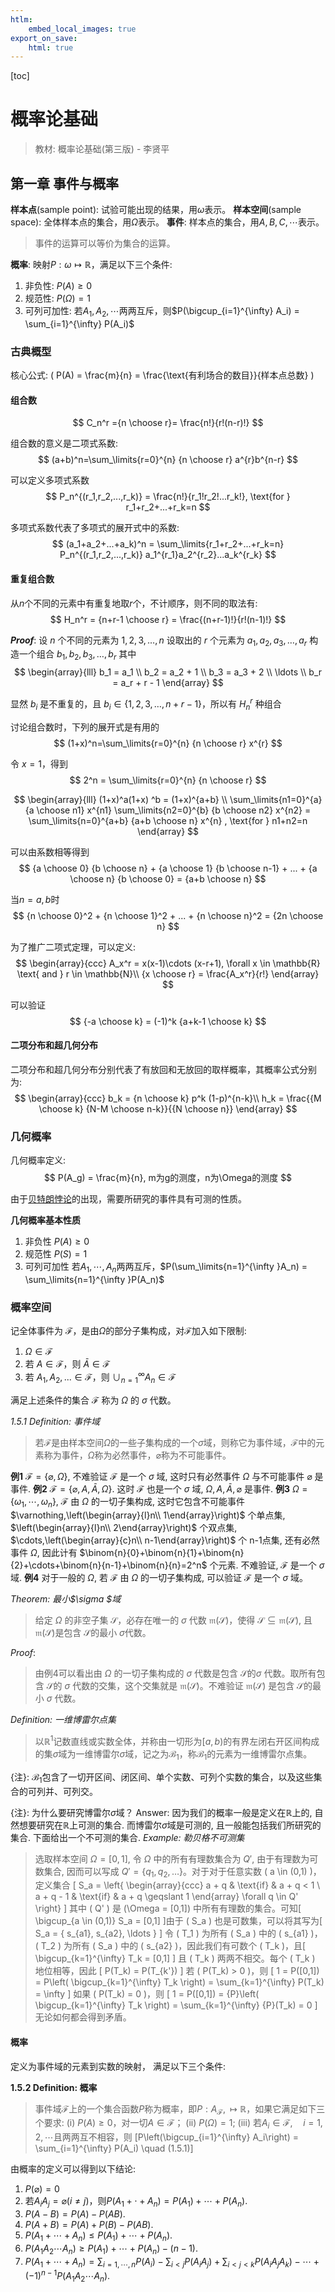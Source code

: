 ```yaml
---
htlm:
    embed_local_images: true
export_on_save:
    html: true
---
```

[toc]
# 概率论基础
> 教材: 概率论基础(第三版) - 李贤平

## 第一章 事件与概率
**样本点**(sample point): 试验可能出现的结果，用$\omega$表示。
**样本空间**(sample space): 全体样本点的集合，用$\Omega$表示。
**事件**: 样本点的集合，用$A, B, C, \cdots$表示。
> 事件的运算可以等价为集合的运算。

**概率**: 映射$P: \omega \mapsto \mathbb{R}$，满足以下三个条件:
1. 非负性: $P(A) \geq 0$
2. 规范性: $P(\Omega) = 1$
3. 可列可加性: 若$A_1, A_2, \cdots$两两互斥，则$P(\bigcup_{i=1}^{\infty} A_i) = \sum_{i=1}^{\infty} P(A_i)$

### 古典概型
核心公式: \( P(A) = \frac{m}{n} = \frac{\text{有利场合的数目}}{样本点总数} \)

#### 组合数
$$
C_n^r ={n  \choose r}= \frac{n!}{r!(n-r)!}
$$

组合数的意义是二项式系数:
$$
(a+b)^n=\sum_\limits{r=0}^{n} {n \choose r} a^{r}b^{n-r}
$$

可以定义多项式系数
$$
P_n^{(r_1,r_2,...,r_k)} = \frac{n!}{r_1!r_2!...r_k!}, \text{for } r_1+r_2+...+r_k=n
$$

多项式系数代表了多项式的展开式中的系数:
$$
(a_1+a_2+...+a_k)^n = \sum_\limits{r_1+r_2+...+r_k=n} P_n^{(r_1,r_2,...,r_k)} a_1^{r_1}a_2^{r_2}...a_k^{r_k}
$$

#### 重复组合数
从$n$个不同的元素中有重复地取$r$个，不计顺序，则不同的取法有:
$$
H_n^r = {n+r-1 \choose r} = \frac{(n+r-1)!}{r!(n-1)!}
$$

***Proof***:
设 $n$ 个不同的元素为 $1,2,3,\ldots,n$
设取出的 $r$ 个元素为 $a_1,a_2,a_3,\ldots,a_r$
构造一个组合 $b_1,b_2,b_3,\ldots,b_r$
其中
$$
\begin{array}{lll} 
b_1 = a_1 \\
b_2 = a_2 + 1 \\
b_3 = a_3 + 2 \\
\ldots \\
b_r = a_r + r - 1
\end{array} 
$$

显然 $b_i$ 是不重复的，且 $b_i \in \{1,2,3,\ldots,n+r-1\}$，所以有 $H_n^r$ 种组合

讨论组合数时，下列的展开式是有用的
$$
(1+x)^n=\sum_\limits{r=0}^{n} {n \choose r} x^{r}
$$

令 $x=1$，得到
$$
2^n = \sum_\limits{r=0}^{n} {n \choose r}
$$

$$
\begin{array}{lll}
(1+x)^a(1+x) ^b = (1+x)^{a+b} \\
\sum_\limits{n1=0}^{a} {a \choose n1} x^{n1} \sum_\limits{n2=0}^{b} {b \choose n2} x^{n2} = \sum_\limits{n=0}^{a+b} {a+b \choose n} x^{n} , \text{for } n1+n2=n
\end{array}
$$

可以由系数相等得到
$$
{a \choose 0} {b \choose n}  + {a \choose 1} {b \choose n-1} + ... + {a \choose n} {b \choose 0} = {a+b \choose n}
$$

当$n = a,b$时
$$
{n \choose 0}^2 + {n \choose 1}^2 + ... + {n \choose n}^2 = {2n \choose n}
$$

为了推广二项式定理，可以定义:
$$
\begin{array}{ccc}
A_x^r = x(x-1)\cdots (x-r+1), \forall x \in \mathbb{R}  \text{ and } r \in \mathbb{N}\\
{x \choose r} = \frac{A_x^r}{r!}
\end{array}
$$

可以验证
$$
{-a \choose k} = (-1)^k {a+k-1 \choose k}
$$

#### 二项分布和超几何分布
二项分布和超几何分布分别代表了有放回和无放回的取样概率，其概率公式分别为:
$$
\begin{array}{ccc}
b_k = {n \choose k} p^k (1-p)^{n-k}\\
h_k = \frac{{M \choose k} {N-M \choose n-k}}{{N \choose n}}
\end{array}
$$

### 几何概率
几何概率定义:
$$
P(A_g) = \frac{m}{n}, m为g的测度，n为\Omega的测度
$$

由于[贝特朗悖论](https://en.wikipedia.org/wiki/Bertrand_paradox_(probability))的出现，需要所研究的事件具有可测的性质。


**几何概率基本性质**
1. 非负性 $P(A) \geq 0$
2. 规范性 $P(S) = 1$
3. 可列可加性 若$A_1, \cdots , A_n$两两互斥，$P(\sum_\limits{n=1}^{\infty }A_n) = \sum_\limits{n=1}^{\infty }P(A_n)$

### 概率空间
记全体事件为 $\mathscr{F}$，是由$\Omega$的部分子集构成，对$\mathscr{F}$加入如下限制:
1. $\Omega \in \mathscr{F}$
2. 若 $A \in \mathscr{F}$，则 $\bar{A} \in \mathscr{F}$
3. 若 $A_1,A_2,... \in \mathscr{F}$，则 $\cup_{n=1}^{\infty}A_n \in \mathscr{F}$

满足上述条件的集合 $\mathscr{F}$ 称为 $\Omega$ 的 $\sigma$ 代数。

*1.5.1 Definition: 事件域*
> 若$\mathscr{F}$是由样本空间$\Omega$的一些子集构成的一个$\sigma$域，则称它为事件域，$\mathscr{F}$中的元素称为事件，$\Omega$称为必然事件，$\varnothing$称为不可能事件。

**例1** $\mathscr{F}=\{\varnothing,\Omega\}$, 不难验证 $\mathscr{F}$ 是一个 $\sigma$ 域, 这时只有必然事件 $\Omega$ 与不可能事件 $\varnothing$ 是事件.
**例2** $\mathscr{F}=\{\varnothing, A,\bar{A},\Omega\}$. 这时 $\mathscr{F}$ 也是一个 $\sigma$ 域, $\Omega, A,\bar{A},\varnothing$ 是事件.
**例3** $\Omega=\left\{\omega_1,\cdots,\omega_n\right\}$, $\mathscr{F}$ 由 $\Omega$ 的一切子集构成, 这时它包含不可能事件 $\varnothing,\left(\begin{array}{l}n\\ 1\end{array}\right)$ 个单点集, $\left(\begin{array}{l}n\\ 2\end{array}\right)$ 个双点集, $\cdots,\left(\begin{array}{c}n\\ n-1\end{array}\right)$ 个 n-1点集, 还有必然事件 $\Omega$, 因此计有 $\binom{n}{0}+\binom{n}{1}+\binom{n}{2}+\cdots+\binom{n}{n-1}+\binom{n}{n}=2^n$ 个元素. 不难验证, $\mathscr{F}$ 是一个 $\sigma$ 域.
**例4** 对于一般的 $\Omega$, 若 $\mathscr{F}$ 由 $\Omega$ 的一切子集构成, 可以验证 $\mathscr{F}$ 是一个 $\sigma$ 域。

*Theorem: 最小$\sigma $域*
> 给定 $\Omega$ 的非空子集 $\mathscr{S}$，必存在唯一的 $\sigma$ 代数 $\mathfrak{m}(\mathscr{S})$，使得 $\mathscr{S} \subseteq \mathfrak{m}(\mathscr{S})$, 且 $\mathfrak{m} (\mathscr{S})$是包含 $\mathscr{S}$的最小 $\sigma$代数。

*Proof*:
> 由例4可以看出由 $\Omega$ 的一切子集构成的 $\sigma$ 代数是包含 $\mathscr{S}$的$\sigma$ 代数。取所有包含 $\mathscr{S}$的 $\sigma$ 代数的交集，这个交集就是 $\mathfrak{m}(\mathscr{S})$。不难验证 $\mathfrak{m}(\mathscr{S})$ 是包含 $\mathscr{S}$的最小 $\sigma$ 代数。

*Definition: 一维博雷尔点集*
> 以$\mathbb{R}^1$记数直线或实数全体，并称由一切形为$[a, b)$的有界左闭右开区间构成的集$\sigma$域为一维博雷尔$\sigma$域，记之为$\mathscr{B}_1$，称$\mathscr{B}_1$的元素为一维博雷尔点集。

{注}: $\mathscr{B}_1$包含了一切开区间、闭区间、单个实数、可列个实数的集合，以及这些集合的可列并、可列交。

{注}: 为什么要研究博雷尔$\sigma$域？
Answer:
因为我们的概率一般是定义在$\mathbb{R}$上的, 自然想要研究在$\mathbb{R}$上可测的集合. 而博雷尔$\sigma$域是可测的, 且一般能包括我们所研究的集合. 
下面给出一个不可测的集合.
*Example: 勒贝格不可测集*
> 选取样本空间 $\Omega=[0,1]$, 令 $\Omega$ 中的所有有理数集合为 $Q'$, 由于有理数为可数集合, 因而可以写成 $Q'=\{q_1, q_2, \ldots\}$。对于对于任意实数 \( a \in (0,1) \)，定义集合
\[ S_a = \left\{ \begin{array}{ccc} a + q & \text{if} & a + q < 1 \\ a + q - 1 & \text{if} & a + q \geqslant 1 \end{array} \forall q \in Q' \right\} \] 其中 \( Q' \) 是 \(\Omega = [0,1]\) 中所有有理数的集合。可知\[ \bigcup_{a \in (0,1)} S_a = [0,1] \]由于 \( S_a \) 也是可数集，可以将其写为\[ S_a = \{ s_{a1}, s_{a2}, \ldots \} \] 令 \( T_1 \) 为所有 \( S_a \) 中的 \( s_{a1} \)，\( T_2 \) 为所有 \( S_a \) 中的 \( s_{a2} \)，因此我们有可数个 \( T_k \)，且\[ \bigcup_{k=1}^{\infty} T_k = [0,1] \] 且 \( T_k \) 两两不相交。每个 \( T_k \) 地位相等，因此 \[ P(T_k) = P(T_{k'}) \] 若 \( P(T_k) > 0 \)，则
\[ 1 = P([0,1]) = P\left( \bigcup_{k=1}^{\infty} T_k \right) = \sum_{k=1}^{\infty} P(T_k) = \infty \] 如果 \( P(T_k) = 0 \)，则
\[ 1 = P([0,1]) = {P}\left( \bigcup_{k=1}^{\infty} T_k \right) = \sum_{k=1}^{\infty} {P}(T_k) = 0 \] 无论如何都会得到矛盾。

#### 概率
定义为事件域的元素到实数的映射，  满足以下三个条件:

**1.5.2 Definition: 概率**
> 事件域$\mathscr{F}$上的一个集合函数$P$称为概率，即$P: A_{\mathscr{F}}, \mapsto \mathbb{R}$，如果它满足如下三个要求: 
(i) $P(A) \geq 0$，对一切$A \in \mathscr{F}$；
(ii) $P(\Omega) = 1$;
(iii) 若$A_i \in \mathscr{F}, \quad i = 1, 2, \cdots$且两两互不相容，则
\[P\left(\bigcup_{i=1}^{\infty} A_i\right) = \sum_{i=1}^{\infty} P(A_i) \quad (1.5.1)\]

由概率的定义可以得到以下结论:
1. $P(\varnothing) = 0$
2. 若$A_iA_j = \varnothing(i \neq j)$，则$P(A_1 + \cdot + A_n) = P(A_1) + \cdots + P(A_n)$.
3. $P(A-B) = P(A) - P(AB)$.
4. $P(A + B) = P(A) + P(B) - P(AB)$.
5. $P(A_1 + \cdots + A_n) \leq P(A_1) + \cdots + P(A_n)$.
6. $P(A_1A_2\cdots A_n) \geq P(A_1) + \cdots + P(A_n) - (n-1)$.
7. $P(A_1 + \cdots + A_n) = \sum_{i=1,\cdots,n}P(A_i) - \sum_{i<j}P(A_iA_j) + \sum_{i<j<k}P(A_iA_jA_k) - \cdots + (-1)^{n-1}P(A_1A_2\cdots A_n)$.
